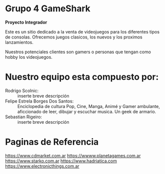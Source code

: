 # Grupo 4 GameShark
<strong>Proyecto Integrador</strong>

Este es un sitio dedicado a la venta de videojuegos para los diferentes tipos de consolas.
Ofrecemos juegos clasicos, los nuevos y los proximos lanzamientos.

Nuestros potenciales clientes son gamers o personas que tengan como hobby los videojuegos.

# Nuestro equipo esta compuesto por:
<DL>
<DT>Rodrigo Scolnic:</DT>
<DD>inserte breve descripción</DD>
<DT>Felipe Estrela Borges Dos Santos:</DT>
<DD>Enciclopedia de cultura Pop, Cine, Manga, Animé y Gamer ambulante, aficcionado de leer, dibujar y escuchar musica. Un geek de armario.</DD>
<DT>Sebastian Rigeiro:</DT>
<DD>inserte breve descripción</DD>
</DL>

# Paginas de Referencia

<url>https://www.cdmarket.com.ar</url>
<url>https://wwww.planetagames.com.ar</url>
<url>https://www.starko.com.ar</url>
<url>https://www.hadriatica.com</url>
<url>https://www.electronicthings.com.ar</url>